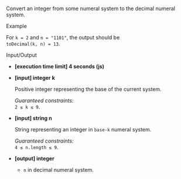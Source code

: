 
Convert an integer from some numeral system to the decimal numeral system.

Example

For  `k = 2`  and  `n = "1101"`, the output should be  
`toDecimal(k, n) = 13`.

Input/Output

-   **[execution time limit] 4 seconds (js)**
    
-   **[input] integer k**
    
    Positive integer representing the base of the current system.
    
    _Guaranteed constraints:_  
    `2 ≤ k ≤ 9`.
    
-   **[input] string n**
    
    String representing an integer in  `base-k`  numeral system.
    
    _Guaranteed constraints:_  
    `4 ≤ n.length ≤ 9`.
    
-   **[output] integer**
    
    -   `n`  in decimal numeral system.